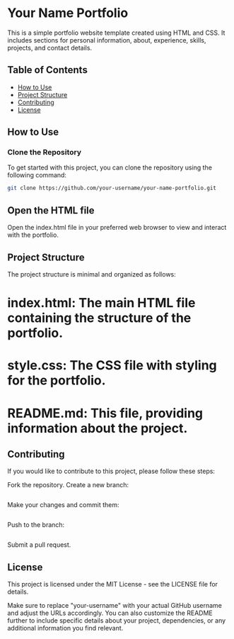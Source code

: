 # Your Name Portfolio

This is a simple portfolio website template created using HTML and CSS. It includes sections for personal information, about, experience, skills, projects, and contact details.

## Table of Contents
- [How to Use](#how-to-use)
- [Project Structure](#project-structure)
- [Contributing](#contributing)
- [License](#license)

## How to Use

### Clone the Repository

To get started with this project, you can clone the repository using the following command:

```bash
git clone https://github.com/your-username/your-name-portfolio.git
```
 ## Open the HTML file
Open the index.html file in your preferred web browser to view and interact with the portfolio.

## Project Structure
The project structure is minimal and organized as follows:

# index.html: The main HTML file containing the structure of the portfolio.
# style.css: The CSS file with styling for the portfolio.
# README.md: This file, providing information about the project.
## Contributing
If you would like to contribute to this project, please follow these steps:

Fork the repository.
Create a new branch:
```git checkout -b feature/new-feature.
```
Make your changes and commit them: 
``` git commit -m 'Add new feature'.
```
Push to the branch: 
``` git push origin feature/new-feature.
```
Submit a pull request.
## License
This project is licensed under the MIT License - see the LICENSE file for details.

Make sure to replace "your-username" with your actual GitHub username and adjust the URLs accordingly. You can also customize the README further to include specific details about your project, dependencies, or any additional information you find relevant.
